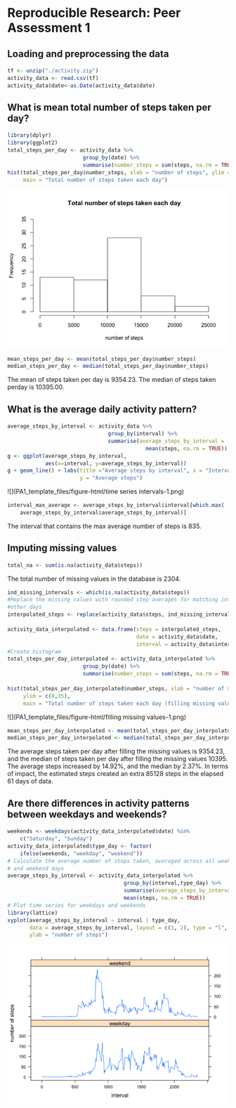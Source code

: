 # Reproducible Research: Peer Assessment 1


## Loading and preprocessing the data

```r
tf <- unzip("./activity.zip")
activity_data <- read.csv(tf)
activity_data$date<-as.Date(activity_data$date)
```


## What is mean total number of steps taken per day?

```r
library(dplyr)
library(ggplot2)
total_steps_per_day <- activity_data %>% 
                        group_by(date) %>% 
                        summarise(number_steps = sum(steps, na.rm = TRUE))
hist(total_steps_per_day$number_steps, xlab = "number of steps", ylim = c(0,35),
     main = "Total number of steps taken each day")
```

![](PA1_template_files/figure-html/histogram-1.png) 


```r
mean_steps_per_day <- mean(total_steps_per_day$number_steps)
median_steps_per_day <- median(total_steps_per_day$number_steps)
```

The mean of steps taken per day is 
9354.23. The median of 
steps taken perday is 10395.00.


## What is the average daily activity pattern?

```r
average_steps_by_interval <- activity_data %>% 
                                group_by(interval) %>%
                                summarise(average_steps_by_interval = 
                                            mean(steps, na.rm = TRUE))
g <- ggplot(average_steps_by_interval, 
            aes(x=interval, y=average_steps_by_interval))
g + geom_line() + labs(title ="Average steps by interval", x = "Interval", 
                       y = "Average steps")
```

![](PA1_template_files/figure-html/time series intervals-1.png) 

```r
interval_max_average <- average_steps_by_interval$interval[which.max(
    average_steps_by_interval$average_steps_by_interval)]
```

The interval that contains the max average number of steps is 
835.

## Imputing missing values

```r
total_na <- sum(is.na(activity_data$steps))
```

The total number of missing values in the database is 2304. 


```r
ind_missing_intervals <- which(is.na(activity_data$steps))
#Replace the missing values with rounded step averages for matching interval on 
#other days
interpolated_steps <- replace(activity_data$steps, ind_missing_intervals, floor(average_steps_by_interval$average_steps_by_interval))

activity_data_interpolated <- data.frame(steps = interpolated_steps, 
                                         date = activity_data$date, 
                                         interval = activity_data$interval)
#Create histogram
total_steps_per_day_interpolated <- activity_data_interpolated %>% 
                        group_by(date) %>% 
                        summarise(number_steps = sum(steps, na.rm = TRUE))

hist(total_steps_per_day_interpolated$number_steps, xlab = "number of steps", 
     ylim = c(0,35), 
     main = "Total number of steps taken each day (filling missing values)")
```

![](PA1_template_files/figure-html/filling missing values-1.png) 


```r
mean_steps_per_day_interpolated <- mean(total_steps_per_day_interpolated$number_steps)
median_steps_per_day_interpolated <- median(total_steps_per_day_interpolated$number_steps)
```

The average steps taken per day after filling the missing values is 
9354.23, and the median of steps taken per day after filling the 
missing values 10395. The average steps increased by 
14.92%, and 
the median by 
2.37%. 
In terms of impact, the estimated steps created an extra 
85128
steps in the elapsed 61 days of data.

## Are there differences in activity patterns between weekdays and weekends?

```r
weekends <- weekdays(activity_data_interpolated$date) %in% 
    c("Saturday", "Sunday")
activity_data_interpolated$type_day <- factor(
    ifelse(weekends, "weekday", "weekend"))
# Calculate the average number of steps taken, averaged across all weekday days
# and weekend days
average_steps_by_interval <- activity_data_interpolated %>% 
                                     group_by(interval,type_day) %>%
                                     summarise(average_steps_by_interval = 
                                     mean(steps, na.rm = TRUE))
# Plot time series for weekdays and weekends
library(lattice)
xyplot(average_steps_by_interval ~ interval | type_day, 
       data = average_steps_by_interval, layout = c(1, 2), type = "l", 
       ylab = "number of steps")
```

![](PA1_template_files/figure-html/unnamed-chunk-2-1.png) 
